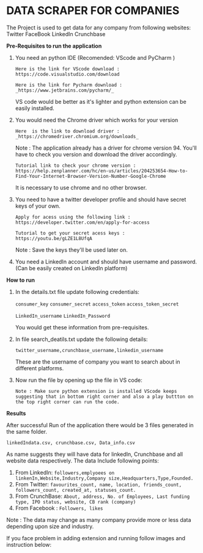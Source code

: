 # DATA SCRAPER FOR COMPANIES

The Project is used to get data for any company from following websites:
Twitter
FaceBook
LinkedIn
Crunchbase

**Pre-Requisites to run the application**
1. You need an python IDE (Recomended: VScode and PyCharm ) 
   
   `Here is the link for VScode download : https://code.visualstudio.com/download`
   
   `Here is the link for Pycharm download : _https://www.jetbrains.com/pycharm/_`
   
   VS code would be better as it's lighter and python extension can be easily installed.
  2. You would need the Chrome driver which works for your version
        
       `Here  is the link to download driver : _https://chromedriver.chromium.org/downloads_`
       
       Note : The application already has a driver for chrome version 94.
       You'll have to check you version and download the driver accordingly.
       
       `Tutorial link to check your chrome version : https://help.zenplanner.com/hc/en-us/articles/204253654-How-to-Find-Your-Internet-Browser-Version-Number-Google-Chrome`
       
       It is necessary to use chrome and no other browser.
       
   3. You need to have a twitter developer profile and should have secret keys of your own.
   
         `Apply for acess using the following link : https://developer.twitter.com/en/apply-for-access`
         
         `Tutorial to get your secret acess keys : https://youtu.be/gLZE1L8UfqA`
         
         Note : Save the keys they'll be used later on.
         
  4. You need a LinkedIn account and should have username and password.
  (Can be easily created on LinkedIn platform)
  
  
 **How to run**
 
 1. In the details.txt file update following credentials:
      
      `consumer_key`
      `consumer_secret`
      `access_token`
      `access_token_secret`
      
      `LinkedIn_username`
      `LinkedIn_Password`
    
    You would get these information from pre-requisites.
 2. In file search_deatils.txt update the following details:
 
     `twitter_username,crunchbase_username,linkedin_username`
     
     These are the username of company you want to search about in different platforms.
     
 3. Now run the file by opening up the file in VS code:
    
    `Note : Make sure python extension is installed VScode keeps suggesting that in bottom right corner and also a play buttton on the top right corner can run the code.` 
    
    
**Results**

After successful Run of the application there would be 3 files generated in the same folder.

`linkedIndata.csv, crunchbase.csv, Data_info.csv`

As name suggests they will have data for linkedIn, Crunchbase and all website data respectively.
The data Include following points:
 1. From LinkedIn: `followers,emplyoees on linkenIn,Website,Industry,Company size,Headquarters,Type,Founded.`
 2. From Twitter: `favourites_count, name, location, friends_count, followers_count, created_at, statuses_count.`
 3. From CrunchBase: `About, address, No. of Employees, Last funding type, IPO status, website,
                   CB rank (company)`
 4. From Facebook : `Followers, likes`
 
Note : The data may change as many company provide more or less data depending upon size and industry.

If you face problem in adding extension and running follow images and instruction below:
